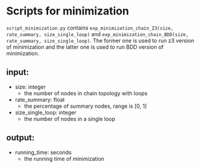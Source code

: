 # Scripts for minimization

`script_minimization.py` contains  `exp_minimization_chain_Z3(size, rate_summary, size_single_loop)` and `exp_minimization_chain_BDD(size, rate_summary, size_single_loop)`. The former one is used to run z3 version of minimization and the latter one is used to run BDD version of minimization.

## input:

- size: integer 
  - the number of nodes in chain topology with loops
- rate_summary: float
  - the percentage of summary nodes, range is [0, 1]
- size_single_loop: integer
  - the number of nodes in a single loop

## output:

- running_time: seconds
  - the running time of minimization
